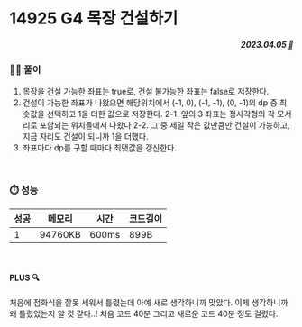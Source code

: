 # 14925 G4 목장 건설하기
##### <p align="right"> 2023.04.05 📆 </p> 

 
### 👩‍🏫 풀이
1. 목장을 건설 가능한 좌표는 true로, 건설 불가능한 좌표는 false로 저장한다.
2. 건설이 가능한 좌표가 나왔으면 해당위치에서 (-1, 0), (-1, -1), (0, -1)의 dp 중 최솟값을 선택하고 1을 더한 값으로 저장한다.
2-1. 앞의 3 좌표는 정사각형의 각 모서리로 포함되는 위치들에서 나왔다
2-2. 그 중 제일 작은 값만큼만 건설이 가능하고, 지금 자리도 건설이 되니까 1을 더했다.
3. 좌표마다 dp를 구할 때마다 최댓값을 갱신한다.

<br>

### ⏱️ 성능
<!-- 테이블 -->
성공 |메모리 | 시간 | 코드길이
---|---|---|---|
1|94760KB|600ms|899B

<br>

#### PLUS 🔍
처음에 점화식을 잘못 세워서 틀렸는데 아예 새로 생각하니까 맞았다.
이제 생각하니까 왜 틀렸었는지 알 것 같다..!
처음 코드 40분 그리고 새로운 코드 40분 정도 걸렸다.
